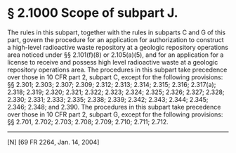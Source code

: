 # § 2.1000   Scope of subpart J.

The rules in this subpart, together with the rules in subparts C and G of this part, govern the procedure for an application for authorization to construct a high-level radioactive waste repository at a geologic repository operations area noticed under §§ 2.101(f)(8) or 2.105(a)(5), and for an application for a license to receive and possess high level radioactive waste at a geologic repository operations area. The procedures in this subpart take precedence over those in 10 CFR part 2, subpart C, except for the following provisions: §§ 2.301; 2.303; 2.307; 2.309; 2.312; 2.313; 2.314; 2.315; 2.316; 2.317(a); 2.318; 2.319; 2.320; 2.321; 2.322; 2.323; 2.324; 2.325; 2.326; 2.327; 2.328; 2.330; 2.331; 2.333; 2.335; 2.338; 2.339; 2.342; 2.343; 2.344; 2.345; 2.346; 2.348; and 2.390. The procedures in this subpart take precedence over those in 10 CFR part 2, subpart G, except for the following provisions: §§ 2.701, 2.702; 2.703; 2.708; 2.709; 2.710; 2.711; 2.712.



---

[N] [69 FR 2264, Jan. 14, 2004]




